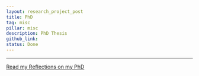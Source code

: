 ```yaml
---
layout: research_project_post
title: PhD
tag: misc
pillar: misc
description: PhD Thesis
github_link:
status: Done
---
```

<hr />

<div class="bottomLinkTile">
  <a href="{{ '/research_projects/z_00_PhD_reflection' | relative_url }}">
    <i class="fa-solid fa-pen-nib"></i> Read my Reflections on my PhD
  </a>
</div>
